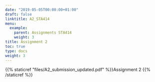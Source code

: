```yaml
---
date: "2019-05-05T00:00:00+01:00"
draft: false
linktitle: A2_STA414
menu:
  example:
    parent: Assignments STA414
    weight: 3
title: Assignment 2
toc: true
type: docs
weight: 3
---
```


{{% staticref "files/A2_submission_updated.pdf" %}}Assignment 2 {{% /staticref %}}